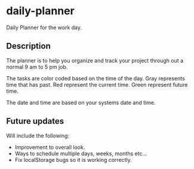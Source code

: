# daily-planner
Daily Planner for the work day. 

## Description
The planner is to help you organize and track your project through out a normal 9 am to 5 pm job. 

The tasks are color coded based on the time of the day. 
Gray represents time that has past. 
Red represent the current time.
Green represent future time. 

The date and time are based on your systems date and time. 

## Future updates
Will include the following:
* Improvement to overall look.
* Ways to schedule multiple days, weeks, months etc...
* Fix localStorage bugs so it is working correctly.  
